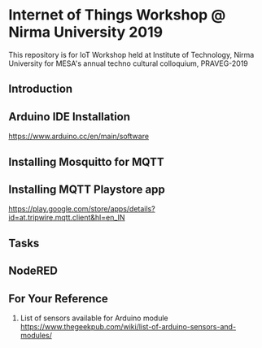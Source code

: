 # Internet of Things Workshop @ Nirma University 2019
This repository is for IoT Workshop held at Institute of Technology, Nirma University for MESA's annual techno cultural colloquium, PRAVEG-2019  

## Introduction

## Arduino IDE Installation
https://www.arduino.cc/en/main/software
## Installing Mosquitto for MQTT

## Installing MQTT Playstore app
https://play.google.com/store/apps/details?id=at.tripwire.mqtt.client&hl=en_IN

## Tasks

## NodeRED

## 
## For Your Reference
1. List of sensors available for Arduino module
https://www.thegeekpub.com/wiki/list-of-arduino-sensors-and-modules/
